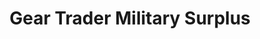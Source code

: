 ---
title: "Gear Trader Military Surplus"
url: /jacksonville/gear-trader-military-surplus/
shop: Militär
---
